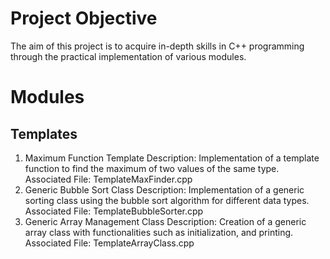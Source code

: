# Project Objective
The aim of this project is to acquire in-depth skills in C++ programming through the practical implementation of various modules.
# Modules
## Templates
1. Maximum Function Template
Description: Implementation of a template function to find the maximum of two values of the same type.
Associated File: TemplateMaxFinder.cpp
2. Generic Bubble Sort Class
Description: Implementation of a generic sorting class using the bubble sort algorithm for different data types.
Associated File: TemplateBubbleSorter.cpp
3. Generic Array Management Class
Description: Creation of a generic array class with functionalities such as initialization, and printing.
Associated File: TemplateArrayClass.cpp
